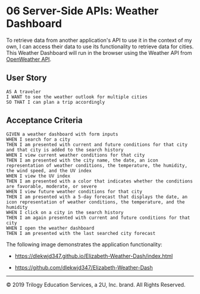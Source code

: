 # 06 Server-Side APIs: Weather Dashboard
To retrieve data from another application's API to use it in the context of my own, I can access their data to use its functionality to retrieve data for cities. 
This Weather Dashboard will run in the browser using the Weather API from [OpenWeather API](https://openweathermap.org/api).

## User Story

```
AS A traveler
I WANT to see the weather outlook for multiple cities
SO THAT I can plan a trip accordingly
```

## Acceptance Criteria

```
GIVEN a weather dashboard with form inputs
WHEN I search for a city
THEN I am presented with current and future conditions for that city and that city is added to the search history
WHEN I view current weather conditions for that city
THEN I am presented with the city name, the date, an icon representation of weather conditions, the temperature, the humidity, the wind speed, and the UV index
WHEN I view the UV index
THEN I am presented with a color that indicates whether the conditions are favorable, moderate, or severe
WHEN I view future weather conditions for that city
THEN I am presented with a 5-day forecast that displays the date, an icon representation of weather conditions, the temperature, and the humidity
WHEN I click on a city in the search history
THEN I am again presented with current and future conditions for that city
WHEN I open the weather dashboard
THEN I am presented with the last searched city forecast
```

The following image demonstrates the application functionality:

* https://dlekwjd347.github.io/Elizabeth-Weather-Dash/index.html

* https://github.com/dlekwjd347/Elizabeth-Weather-Dash

- - -
© 2019 Trilogy Education Services, a 2U, Inc. brand. All Rights Reserved.
